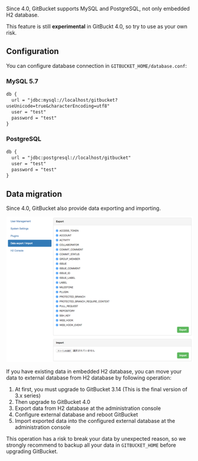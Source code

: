 Since 4.0, GitBucket supports MySQL and PostgreSQL, not only embedded H2 database.

This feature is still **experimental** in GitBuckt 4.0, so try to use as your own risk.

## Configuration

You can configure database connection in `GITBUCKET_HOME/database.conf`:

### MySQL 5.7

```
db {
  url = "jdbc:mysql://localhost/gitbucket?useUnicode=true&characterEncoding=utf8"
  user = "test"
  password = "test"
}
```

### PostgreSQL

```
db {
  url = "jdbc:postgresql://localhost/gitbucket"
  user = "test"
  password = "test"
}
```

## Data migration

Since 4.0, GitBucket also provide data exporting and importing.

![Data export and import](database_export.png)

If you have existing data in embedded H2 database, you can move your data to external database from H2 database by following operation:

1. At first, you must upgrade to GitBucket 3.14 (This is the final version of 3.x series)
2. Then upgrade to GitBucket 4.0
3. Export data from H2 database at the administration console
4. Configure external database and reboot GitBucket
5. Import exported data into the configured external database at the administration console

This operation has a risk to break your data by unexpected reason, so we strongly recommend to backup all your data in `GITBUCKET_HOME` before upgrading GitBucket.
